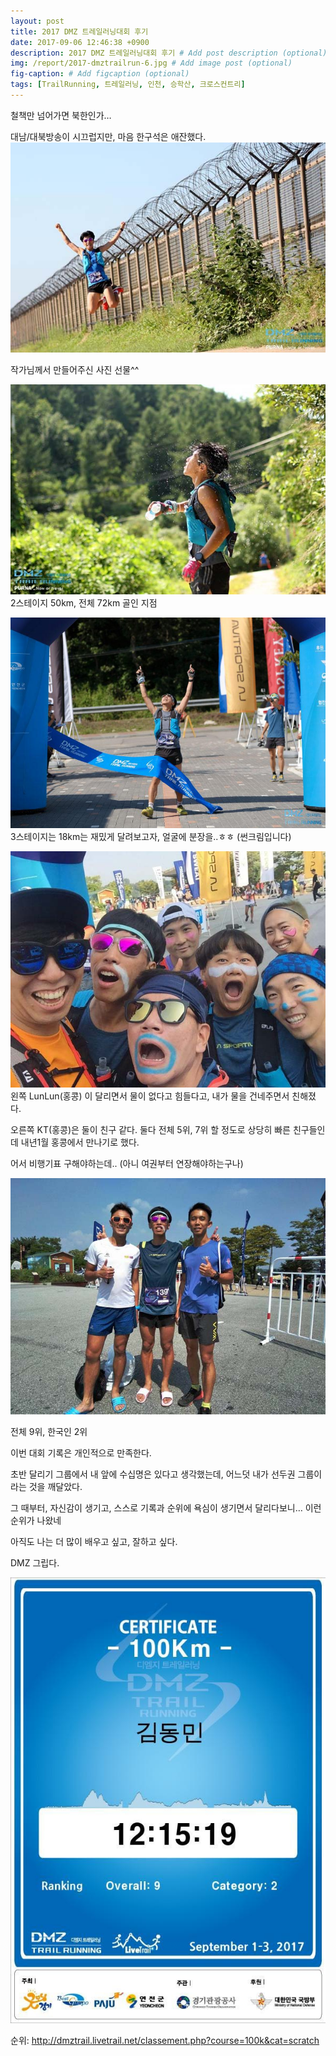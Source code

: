 ```yaml
---
layout: post
title: 2017 DMZ 트레일러닝대회 후기
date: 2017-09-06 12:46:38 +0900
description: 2017 DMZ 트레일러닝대회 후기 # Add post description (optional)
img: /report/2017-dmztrailrun-6.jpg # Add image post (optional)
fig-caption: # Add figcaption (optional)
tags: [TrailRunning, 트레일러닝, 인천, 승학산, 크로스컨트리]
---
```

철책만 넘어가면 북한인가…

대남/대북방송이 시끄럽지만, 마음 한구석은 애잔했다.
![2017-dmztrailrun-1.jpg](/img/in-post/2017-dmztrailrun-1.jpg)

작가님께서 만들어주신 사진 선물^^

![2017-dmztrailrun-2.jpg](/img/in-post/2017-dmztrailrun-2.jpg)
2스테이지 50km, 전체 72km 골인 지점

![2017-dmztrailrun-3.jpg](/img/in-post/2017-dmztrailrun-3.jpg)
3스테이지는 18km는 재밌게 달려보고자, 얼굴에 분장을..ㅎㅎ (썬크림입니다)

![2017-dmztrailrun-4.jpg](/img/in-post/2017-dmztrailrun-4.jpg)
왼쪽 LunLun(홍콩) 이 달리면서 물이 없다고 힘들다고, 내가 물을 건네주면서 친해졌다.

오른쪽 KT(홍콩)은 둘이 친구 같다. 둘다 전체 5위, 7위 할 정도로 상당히 빠른 친구들인데 내년1월 홍콩에서 만나기로 했다.

어서 비행기표 구해야하는데.. (아니 여권부터 연장해야하는구나)

![2017-dmztrailrun-5.jpg](/img/in-post/2017-dmztrailrun-5.jpg)

전체 9위, 한국인 2위

이번 대회 기록은 개인적으로 만족한다.

초반 달리기 그룹에서 내 앞에 수십명은 있다고 생각했는데, 어느덧 내가 선두권 그룹이라는 것을 깨달았다.

그 때부터, 자신감이 생기고, 스스로 기록과 순위에 욕심이 생기면서 달리다보니… 이런 순위가 나왔네

아직도 나는 더 많이 배우고 싶고, 잘하고 싶다.

DMZ 그립다.

![2017-dmztrailrun-6.jpg](/img/in-post/2017-dmztrailrun-6.jpg)

순위: http://dmztrail.livetrail.net/classement.php?course=100k&cat=scratch
